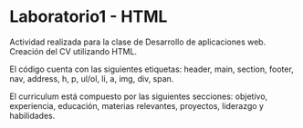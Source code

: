 # Laboratorio1 - HTML

Actividad realizada para la clase de Desarrollo de aplicaciones web.
Creación del CV utilizando HTML. 

El código cuenta con las siguientes etiquetas: header, main, section, footer, nav, address, h, p, ul/ol, li, a, img, div, span.

El curriculum está compuesto por las siguientes secciones: objetivo, experiencia, educación, materias relevantes, proyectos, liderazgo y habilidades.
